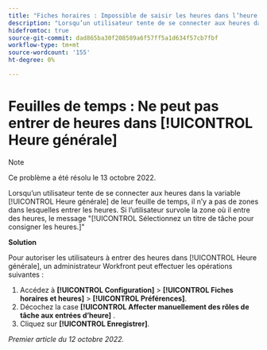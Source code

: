 ```yaml
---
title: "Fiches horaires : Impossible de saisir les heures dans l’heure générale"
description: "Lorsqu’un utilisateur tente de se connecter aux heures dans la section Heure générale de sa feuille de temps, il n’y a pas de zones dans lesquelles entrer les heures. Si l’utilisateur survole la zone où il entre des heures, le message Sélectionner un titre de tâche pour consigner les heures s’affiche."
hidefromtoc: true
source-git-commit: dad865ba30f208589a6f57ff5a1d634f57cb7fbf
workflow-type: tm+mt
source-wordcount: '155'
ht-degree: 0%

---
```



# Feuilles de temps : Ne peut pas entrer de heures dans [!UICONTROL Heure générale]

>[!NOTE]
>
>Ce problème a été résolu le 13 octobre 2022.

Lorsqu’un utilisateur tente de se connecter aux heures dans la variable [!UICONTROL Heure générale] de leur feuille de temps, il n’y a pas de zones dans lesquelles entrer les heures. Si l’utilisateur survole la zone où il entre des heures, le message &quot;[!UICONTROL Sélectionnez un titre de tâche pour consigner les heures.]&quot;

**Solution**

Pour autoriser les utilisateurs à entrer des heures dans [!UICONTROL Heure générale], un administrateur Workfront peut effectuer les opérations suivantes :

1. Accédez à **[!UICONTROL Configuration]** > **[!UICONTROL Fiches horaires et heures]** > **[!UICONTROL Préférences]**.
1. Décochez la case **[!UICONTROL Affecter manuellement des rôles de tâche aux entrées d’heure]** .
1. Cliquez sur **[!UICONTROL Enregistrer]**.

_Premier article du 12 octobre 2022._

